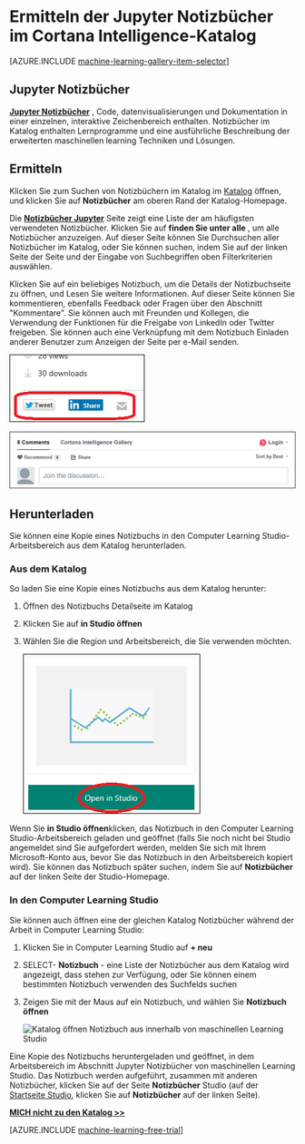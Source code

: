 <properties
    pageTitle="Notizbücher Cortana Intelligence Katalog Jupyter | Microsoft Azure"
    description="Entdecken Sie Jupyter Notizbücher im Katalog Intelligence Cortana."
    services="machine-learning"
    documentationCenter=""
    authors="garyericson"
    manager="jhubbard"
    editor="cgronlun"/>

<tags
    ms.service="machine-learning"
    ms.workload="data-services"
    ms.tgt_pltfrm="na"
    ms.devlang="na"
    ms.topic="article"
    ms.date="10/13/2016"
    ms.author="roopalik;garye"/>


# <a name="discover-jupyter-notebooks-in-the-cortana-intelligence-gallery"></a>Ermitteln der Jupyter Notizbücher im Cortana Intelligence-Katalog

[AZURE.INCLUDE [machine-learning-gallery-item-selector](../../includes/machine-learning-gallery-item-selector.md)]

## <a name="jupyter-notebooks"></a>Jupyter Notizbücher

**[Jupyter Notizbücher](https://gallery.cortanaintelligence.com/notebooks)** , Code, datenvisualisierungen und Dokumentation in einer einzelnen, interaktive Zeichenbereich enthalten.
Notizbücher im Katalog enthalten Lernprogramme und eine ausführliche Beschreibung der erweiterten maschinellen learning Techniken und Lösungen.

## <a name="discover"></a>Ermitteln

  Klicken Sie zum Suchen von Notizbüchern im Katalog im [Katalog](http://gallery.cortanaintelligence.com) öffnen, und klicken Sie auf **Notizbücher** 
 am oberen Rand der Katalog-Homepage.

 Die **[Notizbücher Jupyter](https://gallery.cortanaintelligence.com/notebooks)** 
 Seite zeigt eine Liste der am häufigsten verwendeten Notizbücher.
Klicken Sie auf **finden Sie unter alle** , um alle Notizbücher anzuzeigen.
Auf dieser Seite können Sie Durchsuchen aller Notizbücher im Katalog, oder Sie können suchen, indem Sie auf der linken Seite der Seite und der Eingabe von Suchbegriffen oben Filterkriterien auswählen.

 Klicken Sie auf ein beliebiges Notizbuch, um die Details der Notizbuchseite zu öffnen, und Lesen Sie weitere Informationen. Auf dieser Seite können Sie kommentieren, ebenfalls Feedback oder Fragen über den Abschnitt "Kommentare". Sie können auch mit Freunden und Kollegen, die Verwendung der Funktionen für die Freigabe von LinkedIn oder Twitter freigeben. Sie können auch eine Verknüpfung mit dem Notizbuch Einladen anderer Benutzer zum Anzeigen der Seite per e-Mail senden.

![Dieses Element für Freunde freigeben](media\machine-learning-gallery-how-to-use-contribute-publish\share-links.png)

![Fügen Sie eigene Kommentare hinzu](media\machine-learning-gallery-how-to-use-contribute-publish\comments.png)

## <a name="download"></a>Herunterladen

Sie können eine Kopie eines Notizbuchs in den Computer Learning Studio-Arbeitsbereich aus dem Katalog herunterladen.

### <a name="from-the-gallery"></a>Aus dem Katalog

So laden Sie eine Kopie eines Notizbuchs aus dem Katalog herunter:

1. Öffnen des Notizbuchs Detailseite im Katalog

2. Klicken Sie auf **in Studio öffnen**

3. Wählen Sie die Region und Arbeitsbereich, die Sie verwenden möchten.

    ![Öffnen Sie Jupyter Notizbuch aus dem Katalog](media\machine-learning-gallery-jupyter-notebooks\open-notebook-from-gallery.png)

Wenn Sie **in Studio öffnen**klicken, das Notizbuch in den Computer Learning Studio-Arbeitsbereich geladen und geöffnet (falls Sie noch nicht bei Studio angemeldet sind Sie aufgefordert werden, melden Sie sich mit Ihrem Microsoft-Konto aus, bevor Sie das Notizbuch in den Arbeitsbereich kopiert wird). Sie können das Notizbuch später suchen, indem Sie auf **Notizbücher** auf der linken Seite der Studio-Homepage.


### <a name="in-machine-learning-studio"></a>In den Computer Learning Studio

Sie können auch öffnen eine der gleichen Katalog Notizbücher während der Arbeit in Computer Learning Studio:

1. Klicken Sie in Computer Learning Studio auf **+ neu**

2. SELECT- **Notizbuch** - eine Liste der Notizbücher aus dem Katalog wird angezeigt, dass stehen zur Verfügung, oder Sie können einem bestimmten Notizbuch verwenden des Suchfelds suchen

3. Zeigen Sie mit der Maus auf ein Notizbuch, und wählen Sie **Notizbuch öffnen**

    ![Katalog öffnen Notizbuch aus innerhalb von maschinellen Learning Studio](media\machine-learning-gallery-jupyter-notebooks\open-notebook-from-studio.png)

Eine Kopie des Notizbuchs heruntergeladen und geöffnet, in dem Arbeitsbereich im Abschnitt Jupyter Notizbücher von maschinellen Learning Studio.
Das Notizbuch werden aufgeführt, zusammen mit anderen Notizbücher, klicken Sie auf der Seite **Notizbücher** Studio (auf der [Startseite Studio](https://studio.azureml.net/), klicken Sie auf **Notizbücher** auf der linken Seite).


**[MICH nicht zu den Katalog >>](http://gallery.cortanaintelligence.com)**

[AZURE.INCLUDE [machine-learning-free-trial](../../includes/machine-learning-free-trial.md)]
